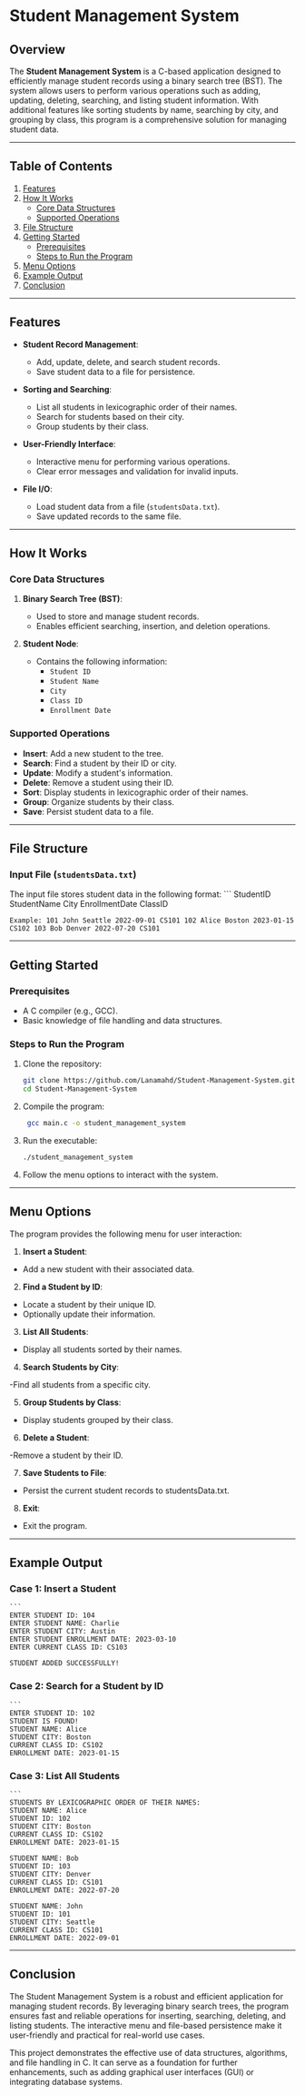 # Student Management System

## Overview

The **Student Management System** is a C-based application designed to efficiently manage student records using a binary search tree (BST). The system allows users to perform various operations such as adding, updating, deleting, searching, and listing student information. With additional features like sorting students by name, searching by city, and grouping by class, this program is a comprehensive solution for managing student data.

---

## Table of Contents

1. [Features](#features)
2. [How It Works](#how-it-works)
    - [Core Data Structures](#core-data-structures)
    - [Supported Operations](#supported-operations)
3. [File Structure](#file-structure)
4. [Getting Started](#getting-started)
    - [Prerequisites](#prerequisites)
    - [Steps to Run the Program](#steps-to-run-the-program)
5. [Menu Options](#menu-options)
6. [Example Output](#example-output)
7. [Conclusion](#conclusion)

---

## Features

- **Student Record Management**:
  - Add, update, delete, and search student records.
  - Save student data to a file for persistence.

- **Sorting and Searching**:
  - List all students in lexicographic order of their names.
  - Search for students based on their city.
  - Group students by their class.

- **User-Friendly Interface**:
  - Interactive menu for performing various operations.
  - Clear error messages and validation for invalid inputs.

- **File I/O**:
  - Load student data from a file (`studentsData.txt`).
  - Save updated records to the same file.

---

## How It Works

### Core Data Structures

1. **Binary Search Tree (BST)**:
   - Used to store and manage student records.
   - Enables efficient searching, insertion, and deletion operations.

2. **Student Node**:
   - Contains the following information:
     - `Student ID`
     - `Student Name`
     - `City`
     - `Class ID`
     - `Enrollment Date`

### Supported Operations

- **Insert**: Add a new student to the tree.
- **Search**: Find a student by their ID or city.
- **Update**: Modify a student's information.
- **Delete**: Remove a student using their ID.
- **Sort**: Display students in lexicographic order of their names.
- **Group**: Organize students by their class.
- **Save**: Persist student data to a file.

---

## File Structure

### Input File (`studentsData.txt`)

The input file stores student data in the following format:
    ```
    StudentID StudentName City EnrollmentDate ClassID
        
    Example: 101 John Seattle 2022-09-01 CS101 102 Alice Boston 2023-01-15 CS102 103 Bob Denver 2022-07-20 CS101


---

## Getting Started

### Prerequisites

- A C compiler (e.g., GCC).
- Basic knowledge of file handling and data structures.

### Steps to Run the Program

1. Clone the repository:
   ```bash
   git clone https://github.com/Lanamahd/Student-Management-System.git
   cd Student-Management-System

2. Compile the program:
   ```bash
    gcc main.c -o student_management_system

3. Run the executable:
    ```bash
    ./student_management_system

4. Follow the menu options to interact with the system.

---

## Menu Options
The program provides the following menu for user interaction:

1. **Insert a Student**:
  - Add a new student with their associated data.

2. **Find a Student by ID**:

  - Locate a student by their unique ID.
  - Optionally update their information.
    
3. **List All Students**:

  - Display all students sorted by their names.

4. **Search Students by City**:

  -Find all students from a specific city.

5. **Group Students by Class**:
  - Display students grouped by their class.

6. **Delete a Student**:

  -Remove a student by their ID.

7. **Save Students to File**:

  - Persist the current student records to studentsData.txt.

8. **Exit**:

  - Exit the program.

---

## Example Output

### Case 1: Insert a Student

    ```
    ENTER STUDENT ID: 104
    ENTER STUDENT NAME: Charlie
    ENTER STUDENT CITY: Austin
    ENTER STUDENT ENROLLMENT DATE: 2023-03-10
    ENTER CURRENT CLASS ID: CS103
    
    STUDENT ADDED SUCCESSFULLY!

### Case 2: Search for a Student by ID
    ```
    ENTER STUDENT ID: 102
    STUDENT IS FOUND!
    STUDENT NAME: Alice
    STUDENT CITY: Boston
    CURRENT CLASS ID: CS102
    ENROLLMENT DATE: 2023-01-15

### Case 3: List All Students

    ```
    STUDENTS BY LEXICOGRAPHIC ORDER OF THEIR NAMES:
    STUDENT NAME: Alice
    STUDENT ID: 102
    STUDENT CITY: Boston
    CURRENT CLASS ID: CS102
    ENROLLMENT DATE: 2023-01-15
    
    STUDENT NAME: Bob
    STUDENT ID: 103
    STUDENT CITY: Denver
    CURRENT CLASS ID: CS101
    ENROLLMENT DATE: 2022-07-20
    
    STUDENT NAME: John
    STUDENT ID: 101
    STUDENT CITY: Seattle
    CURRENT CLASS ID: CS101
    ENROLLMENT DATE: 2022-09-01

---

## Conclusion
The Student Management System is a robust and efficient application for managing student records. By leveraging binary search trees, the program ensures fast and reliable operations for inserting, searching, deleting, and listing students. The interactive menu and file-based persistence make it user-friendly and practical for real-world use cases.

This project demonstrates the effective use of data structures, algorithms, and file handling in C. It can serve as a foundation for further enhancements, such as adding graphical user interfaces (GUI) or integrating database systems. 
